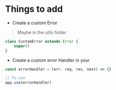 # Things to add

- Create a custom Error

> Maybe in the utils folder

```ts
class CustomError extends Error {
    super()
}
```

- Create a custom error Handler in your 

```ts
const errorHandler = (err, req, res, next) => {}

// To use
app.use(errorHandler)
```